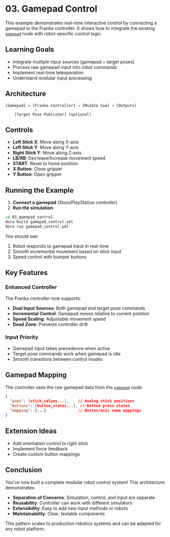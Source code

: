 # 03. Gamepad Control

This example demonstrates real-time interactive control by connecting a gamepad to the Franka controller. It shows how to integrate the existing [`gamepad`](../../../node-hub/gamepad) node with robot-specific control logic.

## Learning Goals

- Integrate multiple input sources (gamepad + target poses)
- Process raw gamepad input into robot commands
- Implement real-time teleoperation
- Understand modular input processing

## Architecture

```
[Gamepad] → [Franka Controller] → [MuJoCo Sim] → [Outputs]
             ↑
    [Target Pose Publisher] (optional)
```

## Controls

- **Left Stick X**: Move along X-axis  
- **Left Stick Y**: Move along Y-axis
- **Right Stick Y**: Move along Z-axis
- **LB/RB**: Decrease/Increase movement speed
- **START**: Reset to home position
- **X Button**: Close gripper
- **Y Button**: Open gripper

## Running the Example

1. **Connect a gamepad** (Xbox/PlayStation controller)
2. **Run the simulation**:
```bash
cd 03_gamepad_control
dora build gamepad_control.yml
dora run gamepad_control.yml
```

You should see:
1. Robot responds to gamepad input in real-time
2. Smooth incremental movement based on stick input
3. Speed control with bumper buttons

## Key Features

### Enhanced Controller
The Franka controller now supports:
- **Dual Input Sources**: Both gamepad and target pose commands
- **Incremental Control**: Gamepad moves relative to current position
- **Speed Scaling**: Adjustable movement speed
- **Dead Zone**: Prevents controller drift

### Input Priority
- Gamepad input takes precedence when active
- Target pose commands work when gamepad is idle
- Smooth transitions between control modes

## Gamepad Mapping

The controller uses the raw gamepad data from the [`gamepad`](../../../node-hub/gamepad) node:

```json
{
  "axes": [stick_values...],    // Analog stick positions
  "buttons": [button_states...], // Button press states
  "mapping": {...}              // Button/axis name mappings
}
```

## Extension Ideas

- Add orientation control to right stick
- Implement force feedback
- Create custom button mappings

## Conclusion

You've now built a complete modular robot control system! This architecture demonstrates:

- **Separation of Concerns**: Simulation, control, and input are separate
- **Reusability**: Controller can work with different simulators
- **Extensibility**: Easy to add new input methods or robots
- **Maintainability**: Clear, testable components

This pattern scales to production robotics systems and can be adapted for any robot platform.